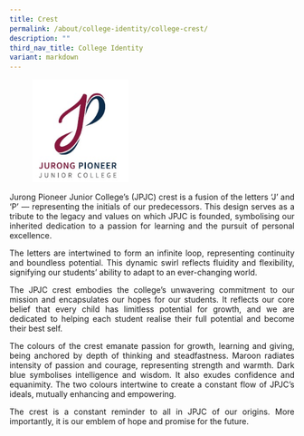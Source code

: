 ```yaml
---
title: Crest
permalink: /about/college-identity/college-crest/
description: ""
third_nav_title: College Identity
variant: markdown
---
```

<figure>
<img src="/images/About%20JPJC/College%20Identity/College%20Crest/pic1.jpg" style="width:40%">
</figure>

<div align="justify">
<p>		 
Jurong Pioneer Junior College’s (JPJC) crest is a fusion of the letters ‘J’ and ‘P’ — representing the initials of our predecessors. This design serves as a tribute to the legacy and values on which JPJC is founded, symbolising our inherited dedication to a passion for learning and the pursuit of personal excellence.
</p>
<p>
The letters are intertwined to form an infinite loop, representing continuity and boundless potential. This dynamic swirl reflects fluidity and flexibility, signifying our students’ ability to adapt to an ever-changing world.
</p>
<p>
The JPJC crest embodies the college’s unwavering commitment to our mission and encapsulates our hopes for our students. It reflects our core belief that every child has limitless potential for growth, and we are dedicated to helping each student realise their full potential and become their best self.
</p>
<p>
The colours of the crest emanate passion for growth, learning and giving, being anchored by depth of thinking and steadfastness. Maroon radiates intensity of passion and courage, representing strength and warmth. Dark blue symbolises intelligence and wisdom. It also exudes confidence and equanimity. The two colours intertwine to create a constant flow of JPJC’s ideals, mutually enhancing and empowering.
</p>
<p>
The crest is a constant reminder to all in JPJC of our origins. More importantly, it is our emblem of hope and promise for the future.
</p></div>